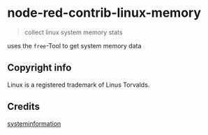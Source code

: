 node-red-contrib-linux-memory
===

> collect linux system memory stats

uses the `free`-Tool to get system memory data

## Copyright info

Linux is a registered trademark of Linus Torvalds.


## Credits

[systeminformation](https://github.com/sebhildebrandt/systeminformation)
